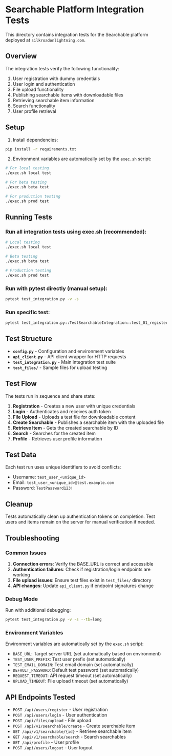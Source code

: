 # Searchable Platform Integration Tests

This directory contains integration tests for the Searchable platform deployed at `silkroadonlightning.com`.

## Overview

The integration tests verify the following functionality:
1. User registration with dummy credentials
2. User login and authentication
3. File upload functionality
4. Publishing searchable items with downloadable files
5. Retrieving searchable item information
6. Search functionality
7. User profile retrieval

## Setup

1. Install dependencies:
```bash
pip install -r requirements.txt
```

2. Environment variables are automatically set by the `exec.sh` script:
```bash
# For local testing
./exec.sh local test

# For beta testing  
./exec.sh beta test

# For production testing
./exec.sh prod test
```

## Running Tests

### Run all integration tests using exec.sh (recommended):
```bash
# Local testing
./exec.sh local test

# Beta testing
./exec.sh beta test

# Production testing  
./exec.sh prod test
```

### Run with pytest directly (manual setup):
```bash
pytest test_integration.py -v -s
```

### Run specific test:
```bash
pytest test_integration.py::TestSearchableIntegration::test_01_register_user -v -s
```

## Test Structure

- **`config.py`** - Configuration and environment variables
- **`api_client.py`** - API client wrapper for HTTP requests
- **`test_integration.py`** - Main integration test suite
- **`test_files/`** - Sample files for upload testing

## Test Flow

The tests run in sequence and share state:

1. **Registration** - Creates a new user with unique credentials
2. **Login** - Authenticates and receives auth token
3. **File Upload** - Uploads a test file for downloadable content
4. **Create Searchable** - Publishes a searchable item with the uploaded file
5. **Retrieve Item** - Gets the created searchable by ID
6. **Search** - Searches for the created item
7. **Profile** - Retrieves user profile information

## Test Data

Each test run uses unique identifiers to avoid conflicts:
- Username: `test_user_<unique_id>`
- Email: `test_user_<unique_id>@test.example.com`
- Password: `TestPassword123!`

## Cleanup

Tests automatically clean up authentication tokens on completion. Test users and items remain on the server for manual verification if needed.

## Troubleshooting

### Common Issues

1. **Connection errors**: Verify the BASE_URL is correct and accessible
2. **Authentication failures**: Check if registration/login endpoints are working
3. **File upload issues**: Ensure test files exist in `test_files/` directory
4. **API changes**: Update `api_client.py` if endpoint signatures change

### Debug Mode

Run with additional debugging:
```bash
pytest test_integration.py -v -s --tb=long
```

### Environment Variables

Environment variables are automatically set by the `exec.sh` script:
- `BASE_URL`: Target server URL (set automatically based on environment)
- `TEST_USER_PREFIX`: Test user prefix (set automatically)
- `TEST_EMAIL_DOMAIN`: Test email domain (set automatically)
- `DEFAULT_PASSWORD`: Default test password (set automatically)
- `REQUEST_TIMEOUT`: API request timeout (set automatically)
- `UPLOAD_TIMEOUT`: File upload timeout (set automatically)

## API Endpoints Tested

- `POST /api/users/register` - User registration
- `POST /api/users/login` - User authentication
- `POST /api/files/upload` - File upload
- `POST /api/v1/searchable/create` - Create searchable item
- `GET /api/v1/searchable/{id}` - Retrieve searchable item
- `GET /api/v1/searchable/search` - Search searchables
- `GET /api/profile` - User profile
- `POST /api/users/logout` - User logout